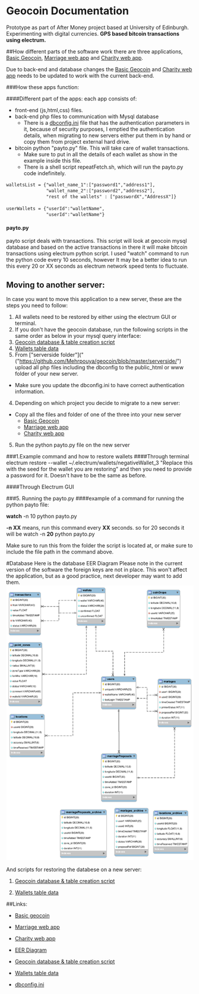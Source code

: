 # Geocoin Documentation
Prototype as part of After Money project based at University of Edinburgh. Experimenting with digital currencies. **GPS based bitcoin transactions using electrum.**


##How different parts of the software work
there are three applications, [Basic Geocoin](##Links "Basic geocoin"), [Marriage web app](##Links "Marriage web app") and [Charity web app](##Links "Charity web app").

Due to back-end and database changes the [Basic Geocoin](##Links "Basic geocoin") and [Charity web app](##Links "Charity web app") needs to be updated to work with the current back-end.

###How these apps function:

####Different part of the apps:
each app consists of:
- front-end (js,html,css) files.
- back-end php files to communication with Mysql database
  - There is a [dbconfig.ini](##Links "dbconfig.ini") file that has the authentication parameters in it, because of security purposes, I emptied the authentication details, when migrating to new servers either put them in by hand or copy them from project external hard drive.
- bitcoin python "payto.py" file. This will take care of wallet transactions.
  - Make sure to put in all the details of each wallet as show in the example inside this file.
  - There is a shell script repeatFetch.sh, which will run the payto.py code indefinitely.
```
walletsList = {"wallet_name_1":["password1","address1"],
               "wallet_name_2":["password2","address2"],
               "rest of the wallets" : ["passwordX","AddressX"]}

userWallets = {"userId":"walletName",
               "userId":"walletName"}
```
#### payto.py
payto script deals with transactions. This script will look at geocoin mysql database and based on the active transactions in there it will make bitcoin transactions using electrum python script.
I used "watch" command to run the python code every 10 seconds, however It may be a better idea to run this every 20 or XX seconds as electrum network speed tents to fluctuate.

## Moving to another server:
In case you want to move this application to a new server, these are the steps you need to follow:

1. All wallets need to be restored by either using the electrum GUI or terminal.
2. If you don't have the geocoin database, run the following scripts in the same order as below in your mysql query interface:
  1. [Geocoin database & table creation script]("https://github.com/Mehrpouya/geocoin/blob/master/serverside/geocoin_app%20Create%20database%20structure%20script.sql")
  2. [Wallets table data]("https://github.com/Mehrpouya/geocoin/blob/master/serverside/geocoin_app%20data%20for%20wallets.sql")
3. From ["serverside folder"]("("https://github.com/Mehrpouya/geocoin/blob/master/serverside/") upload all php files including the dbconfig to the public_html or www folder of your new server.
  - Make sure you update the dbconfig.ini to have correct authentication information.
4. Depending on which project you decide to migrate to a new server:
  - Copy all the files and folder of one of the three into your new server
      - [Basic Geocoin](##Links "Basic geocoin")
      - [Marriage web app](##Links "Marriage web app")
      - [Charity web app](##Links "Charity web app")
5. Run the python payto.py file on the new server



###1.Example command and how to restore wallets
####Through terminal
electrum restore --wallet ~/.electrum/wallets/negativeWallet_3 "Replace this with the seed for the wallet you are restoring"
and then you need to provide a password for it. Doesn't have to be the same as before.

####Through Electrum GUI


###5. Running the payto.py
####example of a command for running the python payto file:

**watch** -n 10 python payto.py

**-n XX** means, run this command every **XX** seconds. so for 20 seconds it will be
watch -n **20** python payto.py

Make sure to run this from the folder the script is located at, or make sure to include the file path in the command above.





#Database
Here is the database EER Diagram
Please note in the current version of the software the foreign keys are not in place. This won't affect the application, but as a good practice, next developer may want to add them.
![EER Diagram](https://github.com/Mehrpouya/geocoin/blob/master/marriage%20database%20model.png)

And scripts for restoring the databese on a new server:

1. [Geocoin database & table creation script](##Links "Geocoin database & table creation script")

2. [Wallets table data](##Links "Wallets table data")



##Links:
- [Basic geocoin](https://github.com/Mehrpouya/geocoin/tree/master/basicGeocoin "Basic geocoin")

- [Marriage web app](https://github.com/Mehrpouya/geocoin/tree/master/marriage "Marriage web app")
- [Charity web app](https://github.com/Mehrpouya/geocoin/tree/master/charity "Charity web app")
- [EER Diagram](https://github.com/Mehrpouya/geocoin/blob/master/marriage%20database%20model.png)
- [Geocoin database & table creation script]("https://github.com/Mehrpouya/geocoin/blob/master/serverside/geocoin_app%20Create%20database%20structure%20script.sql")
- [Wallets table data]("https://github.com/Mehrpouya/geocoin/blob/master/serverside/geocoin_app%20data%20for%20wallets.sql")
- [dbconfig.ini]("https://github.com/Mehrpouya/geocoin/blob/master/dbconfig.ini")
